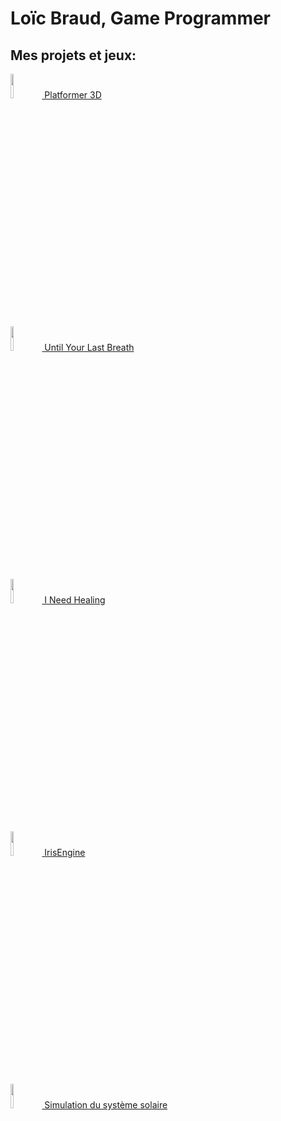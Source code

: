 <h1>Loïc Braud, Game Programmer</h1>

<h2>Mes projets et jeux:</h2>

[<img src="https://imgur.com/ouEPrKO.png" height="10%" width="10%"/> Platformer 3D](https://github.com/loicbraud95/Platformer3DPortfolio)

[<img src="https://imgur.com/G9rlvP2.png" height="10%" width="10%"/> Until Your Last Breath](https://github.com/loicbraud95/UntilYourLastBreathPortfolio)

[<img src="https://imgur.com/WftU1wa.png" height="10%" width="10%"/> I Need Healing](https://github.com/loicbraud95/INeedHealingPortfolio)

[<img src="https://imgur.com/22kTi4z.png" height="10%" width="10%"/> IrisEngine](https://github.com/loicbraud95/IrisEnginePortfolio)

[<img src="https://imgur.com/vkHZviw.png" height="10%" width="10%"/> Simulation du système solaire](https://github.com/loicbraud95/GravitationalFieldPortfolio)

